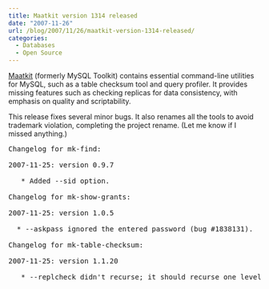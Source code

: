 ```yaml
---
title: Maatkit version 1314 released
date: "2007-11-26"
url: /blog/2007/11/26/maatkit-version-1314-released/
categories:
  - Databases
  - Open Source
---
```


[Maatkit](http://code.google.com/p/maatkit/) (formerly MySQL Toolkit) contains essential command-line utilities for MySQL, such as a table checksum tool and query profiler. It provides missing features such as checking replicas for data consistency, with emphasis on quality and scriptability.

This release fixes several minor bugs. It also renames all the tools to avoid trademark violation, completing the project rename. (Let me know if I missed anything.)

<pre>Changelog for mk-find:

2007-11-25: version 0.9.7

   * Added --sid option.

Changelog for mk-show-grants:

2007-11-25: version 1.0.5

  * --askpass ignored the entered password (bug #1838131).

Changelog for mk-table-checksum:

2007-11-25: version 1.1.20

   * --replcheck didn't recurse; it should recurse one level (to replicas).</pre>


